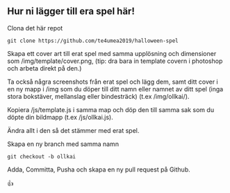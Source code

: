 ## Hur ni lägger till era spel här!

Clona det här repot
    
    git clone https://github.com/te4umea2019/halloween-spel

Skapa ett cover art till erat spel med samma upplösning och dimensioner som /img/template/cover.png, (tip: dra bara in template covern i photoshop och arbeta direkt på den.)

Ta också några screenshots från erat spel och lägg dem, samt ditt cover i en ny mapp i /img som du döper till ditt namn eller namnet av ditt spel (inga stora bokstäver, mellanslag eller bindesträck) (t.ex /img/ollkai/).

Kopiera /js/template.js i samma map och döp den till samma sak som du döpte din bildmapp (t.ex /js/ollkai.js).

Ändra allt i den så det stämmer med erat spel.

Skapa en ny branch med samma namn

    git checkout -b ollkai

Adda, Committa, Pusha och skapa en ny pull request på Github. 

👍
